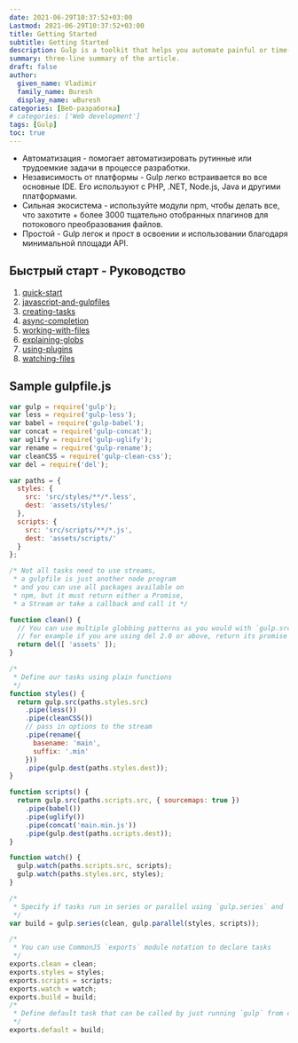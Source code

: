 ```yaml
---
date: 2021-06-29T10:37:52+03:00
Lastmod: 2021-06-29T10:37:52+03:00
title: Getting Started
subtitle: Getting Started
description: Gulp is a toolkit that helps you automate painful or time-consuming tasks in your development workflow.
summary: three-line summary of the article.
draft: false
author:
  given_name: Vladimir
  family_name: Buresh
  display_name: wBuresh
categories: [Веб-разработка]
# categories: ['Web development']
tags: [Gulp]
toc: true
---
```



- Автоматизация - помогает автоматизировать рутинные или трудоемкие задачи в процессе разработки.
- Независимость от платформы - Gulp легко встраивается во все основные IDE. Его используют с PHP, .NET, Node.js, Java и другими платформами.
- Сильная экосистема - используйте модули npm, чтобы делать все, что захотите + более 3000 тщательно отобранных плагинов для потокового преобразования файлов.
- Простой - Gulp легок и прост в освоении и использовании благодаря минимальной площади API.

<!--
- Automation - gulp is a toolkit that helps you automate painful or time-consuming tasks in your development workflow.
- Platform-agnostic - Integrations are built into all major IDEs and people are using gulp with PHP, .NET, Node.js, Java, and other platforms.
- Strong Ecosystem - Use npm modules to do anything you want + over 3000 curated plugins for streaming file transformations.
- Simple - By providing only a minimal API surface, gulp is easy to learn and simple to use.
-->


## Быстрый старт - Руководство
<!-- ## Check out the Getting Started guide -->

1. [quick-start](https://gulpjs.com/docs/en/getting-started/quick-start)
2. [javascript-and-gulpfiles](https://gulpjs.com/docs/en/getting-started/javascript-and-gulpfiles)
3. [creating-tasks](https://gulpjs.com/docs/en/getting-started/creating-tasks)
4. [async-completion](https://gulpjs.com/docs/en/getting-started/async-completion)
5. [working-with-files](https://gulpjs.com/docs/en/getting-started/working-with-files)
6. [explaining-globs](https://gulpjs.com/docs/en/getting-started/explaining-globs)
7. [using-plugins](https://gulpjs.com/docs/en/getting-started/using-plugins)
8. [watching-files](https://gulpjs.com/docs/en/getting-started/watching-files)

## Sample gulpfile.js

``` js {linenos=table,hl_lines=[10,"27-31"],linenostart=1}
var gulp = require('gulp');
var less = require('gulp-less');
var babel = require('gulp-babel');
var concat = require('gulp-concat');
var uglify = require('gulp-uglify');
var rename = require('gulp-rename');
var cleanCSS = require('gulp-clean-css');
var del = require('del');

var paths = {
  styles: {
    src: 'src/styles/**/*.less',
    dest: 'assets/styles/'
  },
  scripts: {
    src: 'src/scripts/**/*.js',
    dest: 'assets/scripts/'
  }
};

/* Not all tasks need to use streams,
 * a gulpfile is just another node program
 * and you can use all packages available on
 * npm, but it must return either a Promise,
 * a Stream or take a callback and call it */

function clean() {
  // You can use multiple globbing patterns as you would with `gulp.src`,
  // for example if you are using del 2.0 or above, return its promise
  return del([ 'assets' ]);
}

/*
 * Define our tasks using plain functions
 */
function styles() {
  return gulp.src(paths.styles.src)
    .pipe(less())
    .pipe(cleanCSS())
    // pass in options to the stream
    .pipe(rename({
      basename: 'main',
      suffix: '.min'
    }))
    .pipe(gulp.dest(paths.styles.dest));
}

function scripts() {
  return gulp.src(paths.scripts.src, { sourcemaps: true })
    .pipe(babel())
    .pipe(uglify())
    .pipe(concat('main.min.js'))
    .pipe(gulp.dest(paths.scripts.dest));
}

function watch() {
  gulp.watch(paths.scripts.src, scripts);
  gulp.watch(paths.styles.src, styles);
}

/*
 * Specify if tasks run in series or parallel using `gulp.series` and `gulp.parallel`
 */
var build = gulp.series(clean, gulp.parallel(styles, scripts));

/*
 * You can use CommonJS `exports` module notation to declare tasks
 */
exports.clean = clean;
exports.styles = styles;
exports.scripts = scripts;
exports.watch = watch;
exports.build = build;
/*
 * Define default task that can be called by just running `gulp` from cli
 */
exports.default = build;
```
